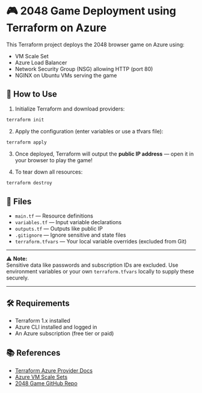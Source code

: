 # 🎮 2048 Game Deployment using Terraform on Azure

This Terraform project deploys the 2048 browser game on Azure using:

- VM Scale Set
- Azure Load Balancer
- Network Security Group (NSG) allowing HTTP (port 80)
- NGINX on Ubuntu VMs serving the game

## 🔧 How to Use

1. Initialize Terraform and download providers:

```bash
terraform init
```

2. Apply the configuration (enter variables or use a tfvars file):

```bash
terraform apply
```

3. Once deployed, Terraform will output the **public IP address** — open it in your browser to play the game!

4. To tear down all resources:

```bash
terraform destroy
```

## 📁 Files

- `main.tf` — Resource definitions  
- `variables.tf` — Input variable declarations  
- `outputs.tf` — Outputs like public IP  
- `.gitignore` — Ignore sensitive and state files  
- `terraform.tfvars` — Your local variable overrides (excluded from Git)

---

⚠️ **Note:**  
Sensitive data like passwords and subscription IDs are excluded. Use environment variables or your own `terraform.tfvars` locally to supply these securely.

---

## 🛠️ Requirements

- Terraform 1.x installed  
- Azure CLI installed and logged in  
- An Azure subscription (free tier or paid)

## 📚 References

- [Terraform Azure Provider Docs](https://registry.terraform.io/providers/hashicorp/azurerm/latest/docs)  
- [Azure VM Scale Sets](https://learn.microsoft.com/en-us/azure/virtual-machine-scale-sets/)  
- [2048 Game GitHub Repo](https://github.com/gabrielecirulli/2048)

